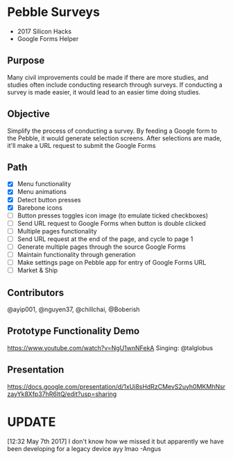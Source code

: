 # Pebble Surveys
- 2017 Silicon Hacks
- Google Forms Helper

## Purpose
Many civil improvements could be made if there are more studies, and studies often include conducting research through surveys. If conducting a survey is made easier, it would lead to an easier time doing studies. 

## Objective
Simplify the process of conducting a survey. By feeding a Google form to the Pebble, it would generate selection screens. After selections are made, it'll make a URL request to submit the Google Forms

## Path
- [x] Menu functionality
- [x] Menu animations
- [x] Detect button presses
- [x] Barebone icons
- [ ] Button presses toggles icon image (to emulate ticked checkboxes)
- [ ] Send URL request to Google Forms when button is double clicked
- [ ] Multiple pages functionality
- [ ] Send URL request at the end of the page, and cycle to page 1
- [ ] Generate multiple pages through the source Google Forms
- [ ] Maintain functionality through generation
- [ ] Make settings page on Pebble app for entry of Google Forms URL
- [ ] Market & Ship

## Contributors
@ayip001, @nguyen37, @chillchai, @Boberish

## Prototype Functionality Demo
https://www.youtube.com/watch?v=NgU1wnNFekA
Singing: @talglobus

## Presentation
https://docs.google.com/presentation/d/1xUi8sHdRzCMevS2uyh0MKMhNsrzayYk8Xfp37hR6ltQ/edit?usp=sharing

# UPDATE
[12:32 May 7th 2017] I don't know how we missed it but apparently we have been developing for a legacy device ayy lmao -Angus
